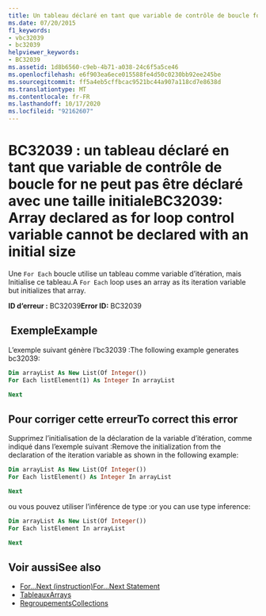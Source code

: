 ```yaml
---
title: Un tableau déclaré en tant que variable de contrôle de boucle for ne peut pas être déclaré avec une taille initiale
ms.date: 07/20/2015
f1_keywords:
- vbc32039
- bc32039
helpviewer_keywords:
- BC32039
ms.assetid: 1d8b6560-c9eb-4b71-a038-24c6f5a5ce46
ms.openlocfilehash: e6f903ea6ece015588fe4d50c0230bb92ee245be
ms.sourcegitcommit: ff5a4eb5cffbcac9521bc44a907a118cd7e8638d
ms.translationtype: MT
ms.contentlocale: fr-FR
ms.lasthandoff: 10/17/2020
ms.locfileid: "92162607"
---
```

# <a name="bc32039-array-declared-as-for-loop-control-variable-cannot-be-declared-with-an-initial-size"></a><span data-ttu-id="0400f-102">BC32039 : un tableau déclaré en tant que variable de contrôle de boucle for ne peut pas être déclaré avec une taille initiale</span><span class="sxs-lookup"><span data-stu-id="0400f-102">BC32039: Array declared as for loop control variable cannot be declared with an initial size</span></span>

<span data-ttu-id="0400f-103">Une `For Each` boucle utilise un tableau comme variable d’itération, mais Initialise ce tableau.</span><span class="sxs-lookup"><span data-stu-id="0400f-103">A `For Each` loop uses an array as its iteration variable but initializes that array.</span></span>

<span data-ttu-id="0400f-104">**ID d’erreur :** BC32039</span><span class="sxs-lookup"><span data-stu-id="0400f-104">**Error ID:** BC32039</span></span>

## <a name="example"></a><span data-ttu-id="0400f-105"> Exemple</span><span class="sxs-lookup"><span data-stu-id="0400f-105">Example</span></span>

<span data-ttu-id="0400f-106">L’exemple suivant génère l’bc32039 :</span><span class="sxs-lookup"><span data-stu-id="0400f-106">The following example generates bc32039:</span></span>

```vb
Dim arrayList As New List(Of Integer())
For Each listElement(1) As Integer In arrayList

Next
```

## <a name="to-correct-this-error"></a><span data-ttu-id="0400f-107">Pour corriger cette erreur</span><span class="sxs-lookup"><span data-stu-id="0400f-107">To correct this error</span></span>

<span data-ttu-id="0400f-108">Supprimez l’initialisation de la déclaration de la variable d’itération, comme indiqué dans l’exemple suivant :</span><span class="sxs-lookup"><span data-stu-id="0400f-108">Remove the initialization from the declaration of the iteration variable as shown in the following example:</span></span>

```vb
Dim arrayList As New List(Of Integer())
For Each listElement() As Integer In arrayList

Next
```

<span data-ttu-id="0400f-109">ou vous pouvez utiliser l’inférence de type :</span><span class="sxs-lookup"><span data-stu-id="0400f-109">or you can use type inference:</span></span>

```vb
Dim arrayList As New List(Of Integer())
For Each listElement In arrayList

Next
```

## <a name="see-also"></a><span data-ttu-id="0400f-110">Voir aussi</span><span class="sxs-lookup"><span data-stu-id="0400f-110">See also</span></span>

- [<span data-ttu-id="0400f-111">For...Next (instruction)</span><span class="sxs-lookup"><span data-stu-id="0400f-111">For...Next Statement</span></span>](../statements/for-next-statement.md)
- [<span data-ttu-id="0400f-112">Tableaux</span><span class="sxs-lookup"><span data-stu-id="0400f-112">Arrays</span></span>](../../programming-guide/language-features/arrays/index.md)
- [<span data-ttu-id="0400f-113">Regroupements</span><span class="sxs-lookup"><span data-stu-id="0400f-113">Collections</span></span>](../../../standard/collections/index.md)
